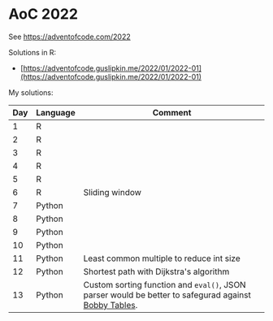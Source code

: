 # AoC 2022

See https://adventofcode.com/2022



Solutions in R:

- [https://adventofcode.guslipkin.me/2022/01/2022-01](https://adventofcode.guslipkin.me/2022/01/2022-01)



My solutions:

| Day  | Language | Comment                                                      |
| ---- | -------- | ------------------------------------------------------------ |
| 1    | R        |                                                              |
| 2    | R        |                                                              |
| 3    | R        |                                                              |
| 4    | R        |                                                              |
| 5    | R        |                                                              |
| 6    | R        | Sliding window                                               |
| 7    | Python   |                                                              |
| 8    | Python   |                                                              |
| 9    | Python   |                                                              |
| 10   | Python   |                                                              |
| 11   | Python   | Least common multiple to reduce int size                     |
| 12   | Python   | Shortest path with Dijkstra's algorithm                      |
| 13   | Python   | Custom sorting function and `eval()`, JSON parser would be better to safegurad against [Bobby Tables](https://xkcd.com/327/). |


